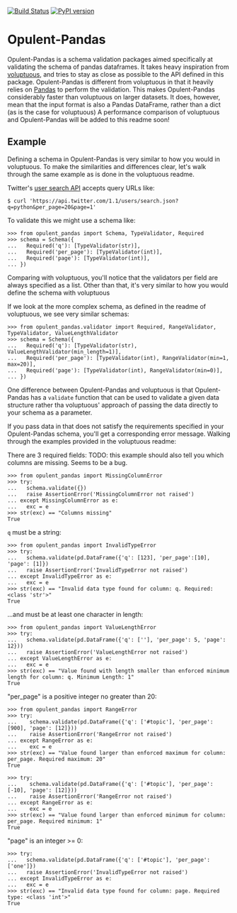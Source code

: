 [![Build Status](https://travis-ci.com/danielvdende/opulent-pandas.svg?token=km81qsbsLrgZWGfcfi7a&branch=master)](https://travis-ci.com/danielvdende/opulent-pandas)
[![PyPI version](https://badge.fury.io/py/opulent-pandas.svg)](https://badge.fury.io/py/opulent-pandas)
# Opulent-Pandas
Opulent-Pandas is a schema validation packages aimed specifically at validating the schema of pandas dataframes. 
It takes heavy inspiration from [voluptuous](https://github.com/alecthomas/voluptuous), and tries to stay as close as possible to the API defined in this package. Opulent-Pandas
is different from voluptuous in that it heavily relies on [Pandas](https://pandas.pydata.org/) to perform the validation. This makes Opulent-Pandas considerably faster
than voluptuous on larger datasets. It does, however, mean that the input format is also a Pandas DataFrame, rather than a dict (as is the case for voluptuous)
A performance comparison of voluptuous and Opulent-Pandas will be added to this readme soon!

## Example
Defining a schema in Opulent-Pandas is very similar to how you would in voluptuous. To make the similarities and differences clear, let's walk through the same example as is done in the voluptuous readme.
 
Twitter's [user search API](https://dev.twitter.com/rest/reference/get/users/search) accepts
query URLs like:

```
$ curl 'https://api.twitter.com/1.1/users/search.json?q=python&per_page=20&page=1'
```

To validate this we might use a schema like:

```pycon
>>> from opulent_pandas import Schema, TypeValidator, Required
>>> schema = Schema({
...   Required('q'): [TypeValidator(str)],
...   Required('per_page'): [TypeValidator(int)],
...   Required('page'): [TypeValidator(int)],
... })

```
Comparing with voluptuous, you'll notice that the validators per field are always specified as a list. Other than that,
it's very similar to how you would define the schema with voluptuous

If we look at the more complex schema, as defined in the readme of voluptuous, we see very similar schemas:

```pycon
>>> from opulent_pandas.validator import Required, RangeValidator, TypeValidator, ValueLengthValidator 
>>> schema = Schema({
...   Required('q'): [TypeValidator(str), ValueLengthValidator(min_length=1)],
...   Required('per_page'): [TypeValidator(int), RangeValidator(min=1, max=20)],
...   Required('page'): [TypeValidator(int), RangeValidator(min=0)],
... })

```

One difference between Opulent-Pandas and voluptuous is that Opulent-Pandas has a `validate` function that can be used
to validate a given data structure rather tha voluptuous' approach of passing the data directly to your schema as a parameter. 

If you pass data in that does not satisfy the requirements specified in your Opulent-Pandas schema, you'll get a corresponding error message. Walking
through the examples provided in the voluptuous readme:

There are 3 required fields:
TODO: this example should also tell you which columns are missing. Seems to be a bug.
```pycon
>>> from opulent_pandas import MissingColumnError
>>> try:
...   schema.validate({})
...   raise AssertionError('MissingColumnError not raised')
... except MissingColumnError as e:
...   exc = e
>>> str(exc) == "Columns missing"
True

```

`q` must be a string:

```pycon
>>> from opulent_pandas import InvalidTypeError
>>> try:
...   schema.validate(pd.DataFrame({'q': [123], 'per_page':[10], 'page': [1]})
...   raise AssertionError('InvalidTypeError not raised')
... except InvalidTypeError as e:
...   exc = e
>>> str(exc) == "Invalid data type found for column: q. Required: <class 'str'>"
True

```

...and must be at least one character in length:

```pycon
>>> from opulent_pandas import ValueLengthError
>>> try:
...   schema.validate(pd.DataFrame({'q': [''], 'per_page': 5, 'page': 12}))
...   raise AssertionError('ValueLengthError not raised')
... except ValueLengthError as e:
...   exc = e
>>> str(exc) == "Value found with length smaller than enforced minimum length for column: q. Minimum Length: 1"
True

```

"per\_page" is a positive integer no greater than 20:

```pycon
>>> from opulent_pandas import RangeError
>>> try:
...    schema.validate(pd.DataFrame({'q': ['#topic'], 'per_page': [900], 'page': [12]}))
...    raise AssertionError('RangeError not raised')
... except RangeError as e:
...    exc = e
>>> str(exc) == "Value found larger than enforced maximum for column: per_page. Required maximum: 20"
True

>>> try:
...    schema.validate(pd.DataFrame({'q': ['#topic'], 'per_page': [-10], 'page': [12]}))
...    raise AssertionError('RangeError not raised')
... except RangeError as e:
...    exc = e
>>> str(exc) == "Value found larger than enforced minimum for column: per_page. Required minimum: 1"
True

```

"page" is an integer \>= 0:

```pycon
>>> try:
...   schema.validate(pd.DataFrame({'q': ['#topic'], 'per_page': ['one']})
...   raise AssertionError('InvalidTypeError not raised')
... except InvalidTypeError as e:
...   exc = e
>>> str(exc) == "Invalid data type found for column: page. Required type: <class 'int'>"
True

```